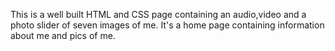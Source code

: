 This is a well built HTML and CSS page containing an audio,video and a photo slider of seven images of me.
It's a home page containing information  about me and pics of me.

